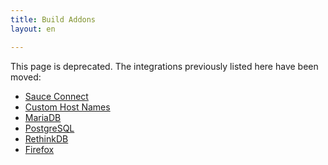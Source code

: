 ```yaml
---
title: Build Addons
layout: en

---
```


This page is deprecated. The integrations previously listed here have been
moved:

- [Sauce Connect](/user/sauce-connect)
- [Custom Host Names](/user/hosts/)
- [MariaDB](/user/database-setup/#MariaDB)
- [PostgreSQL](/user/database-setup/#PostgreSQL)
- [RethinkDB](/user/database-setup/#RethinkDB)
- [Firefox](/user/firefox/)
